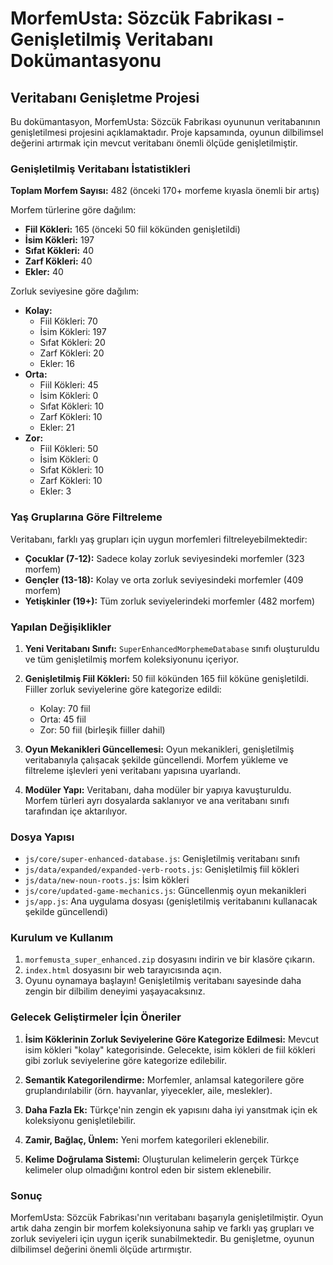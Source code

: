 # MorfemUsta: Sözcük Fabrikası - Genişletilmiş Veritabanı Dokümantasyonu

## Veritabanı Genişletme Projesi

Bu dokümantasyon, MorfemUsta: Sözcük Fabrikası oyununun veritabanının genişletilmesi projesini açıklamaktadır. Proje kapsamında, oyunun dilbilimsel değerini artırmak için mevcut veritabanı önemli ölçüde genişletilmiştir.

### Genişletilmiş Veritabanı İstatistikleri

**Toplam Morfem Sayısı:** 482 (önceki 170+ morfeme kıyasla önemli bir artış)

Morfem türlerine göre dağılım:
- **Fiil Kökleri:** 165 (önceki 50 fiil kökünden genişletildi)
- **İsim Kökleri:** 197
- **Sıfat Kökleri:** 40
- **Zarf Kökleri:** 40
- **Ekler:** 40

Zorluk seviyesine göre dağılım:
- **Kolay:**
  - Fiil Kökleri: 70
  - İsim Kökleri: 197
  - Sıfat Kökleri: 20
  - Zarf Kökleri: 20
  - Ekler: 16
- **Orta:**
  - Fiil Kökleri: 45
  - İsim Kökleri: 0
  - Sıfat Kökleri: 10
  - Zarf Kökleri: 10
  - Ekler: 21
- **Zor:**
  - Fiil Kökleri: 50
  - İsim Kökleri: 0
  - Sıfat Kökleri: 10
  - Zarf Kökleri: 10
  - Ekler: 3

### Yaş Gruplarına Göre Filtreleme

Veritabanı, farklı yaş grupları için uygun morfemleri filtreleyebilmektedir:

- **Çocuklar (7-12):** Sadece kolay zorluk seviyesindeki morfemler (323 morfem)
- **Gençler (13-18):** Kolay ve orta zorluk seviyesindeki morfemler (409 morfem)
- **Yetişkinler (19+):** Tüm zorluk seviyelerindeki morfemler (482 morfem)

### Yapılan Değişiklikler

1. **Yeni Veritabanı Sınıfı:** `SuperEnhancedMorphemeDatabase` sınıfı oluşturuldu ve tüm genişletilmiş morfem koleksiyonunu içeriyor.

2. **Genişletilmiş Fiil Kökleri:** 50 fiil kökünden 165 fiil köküne genişletildi. Fiiller zorluk seviyelerine göre kategorize edildi:
   - Kolay: 70 fiil
   - Orta: 45 fiil
   - Zor: 50 fiil (birleşik fiiller dahil)

3. **Oyun Mekanikleri Güncellemesi:** Oyun mekanikleri, genişletilmiş veritabanıyla çalışacak şekilde güncellendi. Morfem yükleme ve filtreleme işlevleri yeni veritabanı yapısına uyarlandı.

4. **Modüler Yapı:** Veritabanı, daha modüler bir yapıya kavuşturuldu. Morfem türleri ayrı dosyalarda saklanıyor ve ana veritabanı sınıfı tarafından içe aktarılıyor.

### Dosya Yapısı

- `js/core/super-enhanced-database.js`: Genişletilmiş veritabanı sınıfı
- `js/data/expanded/expanded-verb-roots.js`: Genişletilmiş fiil kökleri
- `js/data/new-noun-roots.js`: İsim kökleri
- `js/core/updated-game-mechanics.js`: Güncellenmiş oyun mekanikleri
- `js/app.js`: Ana uygulama dosyası (genişletilmiş veritabanını kullanacak şekilde güncellendi)

### Kurulum ve Kullanım

1. `morfemusta_super_enhanced.zip` dosyasını indirin ve bir klasöre çıkarın.
2. `index.html` dosyasını bir web tarayıcısında açın.
3. Oyunu oynamaya başlayın! Genişletilmiş veritabanı sayesinde daha zengin bir dilbilim deneyimi yaşayacaksınız.

### Gelecek Geliştirmeler İçin Öneriler

1. **İsim Köklerinin Zorluk Seviyelerine Göre Kategorize Edilmesi:** Mevcut isim kökleri "kolay" kategorisinde. Gelecekte, isim kökleri de fiil kökleri gibi zorluk seviyelerine göre kategorize edilebilir.

2. **Semantik Kategorilendirme:** Morfemler, anlamsal kategorilere göre gruplandırılabilir (örn. hayvanlar, yiyecekler, aile, meslekler).

3. **Daha Fazla Ek:** Türkçe'nin zengin ek yapısını daha iyi yansıtmak için ek koleksiyonu genişletilebilir.

4. **Zamir, Bağlaç, Ünlem:** Yeni morfem kategorileri eklenebilir.

5. **Kelime Doğrulama Sistemi:** Oluşturulan kelimelerin gerçek Türkçe kelimeler olup olmadığını kontrol eden bir sistem eklenebilir.

### Sonuç

MorfemUsta: Sözcük Fabrikası'nın veritabanı başarıyla genişletilmiştir. Oyun artık daha zengin bir morfem koleksiyonuna sahip ve farklı yaş grupları ve zorluk seviyeleri için uygun içerik sunabilmektedir. Bu genişletme, oyunun dilbilimsel değerini önemli ölçüde artırmıştır.
